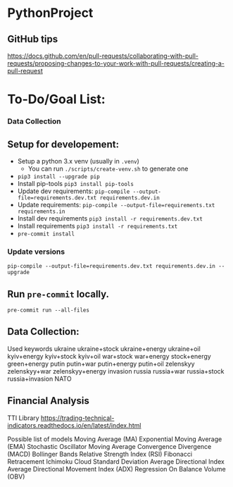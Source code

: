 # PythonProject


## GitHub tips
https://docs.github.com/en/pull-requests/collaborating-with-pull-requests/proposing-changes-to-your-work-with-pull-requests/creating-a-pull-request


# To-Do/Goal List:

### Data Collection





## Setup for developement:

- Setup a python 3.x venv (usually in `.venv`)
  - You can run `./scripts/create-venv.sh` to generate one
- `pip3 install --upgrade pip`
- Install pip-tools `pip3 install pip-tools`
- Update dev requirements: `pip-compile --output-file=requirements.dev.txt requirements.dev.in`
- Update requirements: `pip-compile --output-file=requirements.txt requirements.in`
- Install dev requirements `pip3 install -r requirements.dev.txt`
- Install requirements `pip3 install -r requirements.txt`
- `pre-commit install`

### Update versions

`pip-compile --output-file=requirements.dev.txt requirements.dev.in --upgrade`

## Run `pre-commit` locally.

`pre-commit run --all-files`





## Data Collection:

Used keywords
ukraine
ukraine+stock
ukraine+energy
ukraine+oil
kyiv+energy
kyiv+stock
kyiv+oil
war+stock
war+energy
stock+energy
green+energy
putin
putin+war
putin+energy
putin+oil
zelenskyy
zelenskyy+war
zelenskyy+energy
invasion
russia
russia+war
russia+stock
russia+invasion
NATO


## Financial Analysis

TTI Library https://trading-technical-indicators.readthedocs.io/en/latest/index.html

Possible list of models
Moving Average (MA)
Exponential Moving Average (EMA)
Stochastic Oscillator
Moving Average Convergence Divergence (MACD)
Bollinger Bands
Relative Strength Index (RSI)
Fibonacci Retracement
Ichimoku Cloud
Standard Deviation
Average Directional Index
Average Directional Movement Index (ADX)
Regression
On Balance Volume (OBV)


